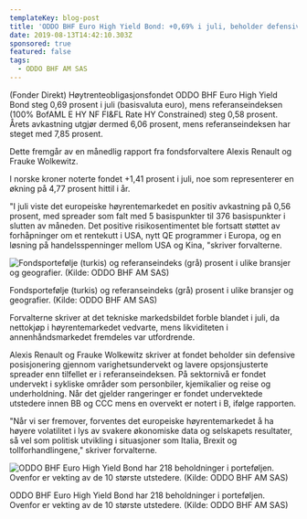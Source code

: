 ```yaml
---
templateKey: blog-post
title: 'ODDO BHF Euro High Yield Bond: +0,69% i juli, beholder defensiv posisjonering'
date: 2019-08-13T14:42:10.303Z
sponsored: true
featured: false
tags:
  - ODDO BHF AM SAS
---
```

(Fonder Direkt) Høytrenteobligasjonsfondet ODDO BHF Euro High Yield Bond steg 0,69 prosent i juli (basisvaluta euro), mens referanseindeksen (100% BofAML E HY NF FI&FL Rate HY Constrained) steg 0,58 prosent. Årets avkastning utgjør dermed 6,06 prosent, mens referanseindeksen har steget med 7,85 prosent.



Dette fremgår av en månedlig rapport fra fondsforvaltere Alexis Renault og Frauke Wolkewitz.



I norske kroner noterte fondet +1,41 prosent i juli, noe som representerer en økning på 4,77 prosent hittil i år.



"I juli viste det europeiske høyrentemarkedet en positiv avkastning på 0,56 prosent, med spreader som falt med 5 basispunkter til 376 basispunkter i slutten av måneden. Det positive risikosentimentet ble fortsatt støttet av forhåpninger om et rentekutt i USA, nytt QE programmer i Europa, og en løsning på handelsspenninger mellom USA og Kina, "skriver forvalterne.

![Fondsportefølje (turkis) og referanseindeks (grå) prosent i ulike bransjer og geografier. (Kilde: ODDO BHF AM SAS)](/img/oddo13aug.png)

<span class="image-caption">Fondsportefølje (turkis) og referanseindeks (grå) prosent i ulike bransjer og geografier. (Kilde: ODDO BHF AM SAS)</span>

Forvalterne skriver at det tekniske markedsbildet forble blandet i juli, da nettokjøp i høyrentemarkedet vedvarte, mens likviditeten i annenhåndsmarkedet fremdeles var utfordrende.



Alexis Renault og Frauke Wolkewitz skriver at fondet beholder sin defensive posisjonering gjennom varighetsundervekt og lavere opsjonsjusterte spreader enn tilfellet er i referanseindeksen. På sektornivå er fondet undervekt i sykliske områder som personbiler, kjemikalier og reise og underholdning. Når det gjelder rangeringer er fondet undervektede utstedere innen BB og CCC mens en overvekt er notert i B, ifølge rapporten.



"Når vi ser fremover, forventes det europeiske høyrentemarkedet å ha høyere volatilitet i lys av svakere økonomiske data og selskapets resultater, så vel som politisk utvikling i situasjoner som Italia, Brexit og tollforhandlingene," skriver forvalterne.

![ODDO BHF Euro High Yield Bond har 218 beholdninger i porteføljen. Ovenfor er vekting av de 10 største utstedere. (Kilde: ODDO BHF AM SAS)](/img/oddo13aug2.png)

<span class="image-caption">ODDO BHF Euro High Yield Bond har 218 beholdninger i porteføljen. Ovenfor er vekting av de 10 største utstedere. (Kilde: ODDO BHF AM SAS)</span>
